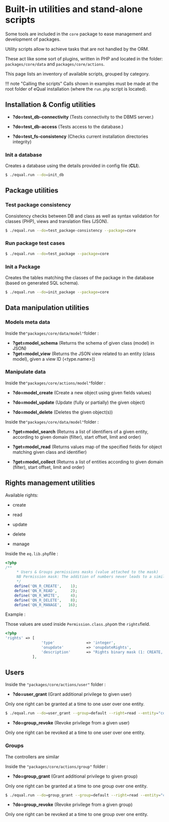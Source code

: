 # Built-in utilities and stand-alone scripts

Some tools are included in the `core` package to ease management and development of packages.


Utility scripts allow to achieve tasks that are not handled by the ORM.

These act like some sort of plugins, written in PHP and located in the folder: `packages/core/data` and `packages/core/actions`.

This page lists an inventory of available scripts, grouped by category.



!!! note "Calling the scripts"
    Calls shown in examples must be made at the root folder of eQual installation (where the `run.php` script is located).



## Installation & Config utilities

- **?do=test_db-connectivity** (Tests connectivity to the DBMS server.)
- **?do=test_db-access** (Tests access to the database.)

- **?do=test_fs-consistency** (Checks current installation directories integrity)

### Init a database
Creates a database using the details provided in config file (**CLI**).

```bash
$ ./equal.run --do=init_db
```



## Package utilities

### Test package consistency

Consistency checks between DB and class as well as syntax validation for classes (PHP), views and translation files (JSON).


```bash
$ ./equal.run --do=test_package-consistency --package=core
```

### Run package test cases

```bash
$ ./equal.run --do=test_package --package=core
```


### Init a Package
Creates the tables matching the classes of the package in the database (based on generated SQL schema).

```bash
$ ./equal.run --do=init_package --package=core
```



## Data manipulation utilities

### Models meta data

Inside the`"packages/core/data/model"`folder :

- **?get=model_schema** (Returns the schema of given class (model) in JSON)
- **?get=model_view** (Returns the JSON view related to an entity (class model), given a view ID (<type.name>))

### Manipulate data

Inside the`"packages/core/actions/model"`folder :

- **?do=model_create** (Create a new object using given fields values)

- **?do=model_update** (Update (fully or partially) the given object)

- **?do=model_delete** (Deletes the given object(s))

  

Inside the`"packages/core/data/model"`folder :

- **?get=model_search** (Returns a list of identifiers of a given entity, according to given domain (filter), start offset, limit and order)

- **?get=model_read** (Returns values map of the specified fields for object matching given class and identifier)

- **?get=model_collect** (Returns a list of entities according to given domain (filter), start offset, limit and order)

  

## Rights management utilities

Available rights: 

- create 

- read

- update

- delete

- manage

Inside the `eq.lib.php`file :

```php
<?php
/**
     * Users & Groups permissions masks (value attached to the mask) 
     NB Permission mask: The addition of numbers never leads to a similar result
     */
    define('QN_R_CREATE',    1);
    define('QN_R_READ',      2);
    define('QN_R_WRITE',     4);
    define('QN_R_DELETE',    8);
    define('QN_R_MANAGE',   16);
```

Example :

Those values are used inside `Permission.class.php`on the `rights`field.

```php
<?php
'rights' => [
                'type' 	            => 'integer',
                'onupdate'          => 'onupdateRights',
                'description'       => "Rights binary mask (1: CREATE, 2: READ, 4: WRITE, 8 DELETE, 16: MANAGE)"
            ],
```



## Users

Inside the `"packages/core/actions/user"` folder :

- **?do=user_grant** (Grant additional privilege to given user)

Only one right can be granted at a time to one user over one entity.

```bash
$ ./equal.run --do=user_grant --group=default --right=read --entity="core\Task"
```



- **?do=group_revoke** (Revoke privilege from a given user)

Only one right can be revoked at a time to one user over one entity.



### Groups

The controllers are similar

Inside the `"packages/core/actions/group"` folder :

- **?do=group_grant** (Grant additional privilege to given group)

Only one right can be granted at a time to one group over one entity.

```bash
$ ./equal.run --do=group_grant --group=default --right=read --entity="core\Task"
```



- **?do=group_revoke** (Revoke privilege from a given group)

Only one right can be revoked at a time to one group over one entity.



